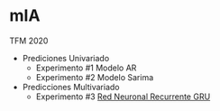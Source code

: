 # mIA
TFM 2020

- Prediciones Univariado
  - Experimento #1 Modelo AR
  - Experimento #2 Modelo Sarima
- Predicciones Multivariado
  - Experimento #3 [Red Neuronal Recurrente GRU](https://drive.google.com/file/d/1NabQzaTqKyTWjCGS4Thj7lNAQQHP8jrU/view?usp=sharing)
    
 
